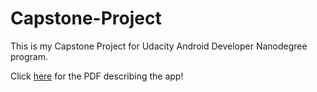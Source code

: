 # Capstone-Project

This is my Capstone Project for Udacity Android Developer Nanodegree program.

Click [here](/Capstone_Stage1.pdf) for the PDF describing the app!
